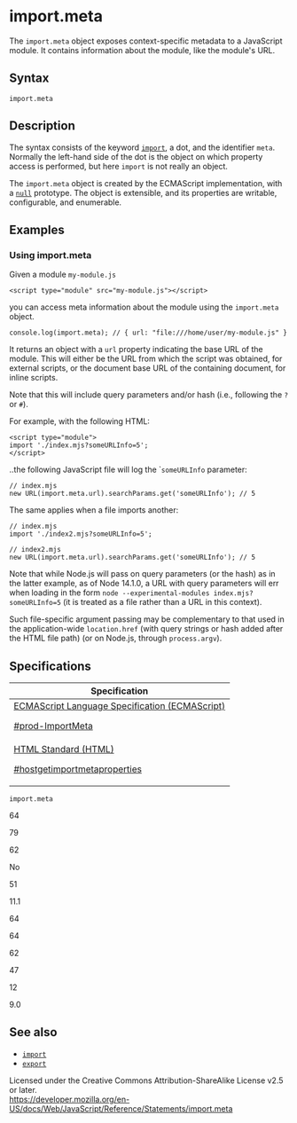 # import.meta

The `import.meta` object exposes context-specific metadata to a JavaScript module. It contains information about the module, like the module's URL.

## Syntax

    import.meta

## Description

The syntax consists of the keyword [`import`](import), a dot, and the identifier `meta`. Normally the left-hand side of the dot is the object on which property access is performed, but here `import` is not really an object.

The `import.meta` object is created by the ECMAScript implementation, with a [`null`](../global_objects/null) prototype. The object is extensible, and its properties are writable, configurable, and enumerable.

## Examples

### Using import.meta

Given a module `my-module.js`

    <script type="module" src="my-module.js"></script>

you can access meta information about the module using the `import.meta` object.

    console.log(import.meta); // { url: "file:///home/user/my-module.js" }

It returns an object with a `url` property indicating the base URL of the module. This will either be the URL from which the script was obtained, for external scripts, or the document base URL of the containing document, for inline scripts.

Note that this will include query parameters and/or hash (i.e., following the `?` or `#`).

For example, with the following HTML:

    <script type="module">
    import './index.mjs?someURLInfo=5';
    </script>

..the following JavaScript file will log the \``someURLInfo` parameter:

    // index.mjs
    new URL(import.meta.url).searchParams.get('someURLInfo'); // 5

The same applies when a file imports another:

    // index.mjs
    import './index2.mjs?someURLInfo=5';

    // index2.mjs
    new URL(import.meta.url).searchParams.get('someURLInfo'); // 5

Note that while Node.js will pass on query parameters (or the hash) as in the latter example, as of Node 14.1.0, a URL with query parameters will err when loading in the form `node --experimental-modules index.mjs?someURLInfo=5` (it is treated as a file rather than a URL in this context).

Such file-specific argument passing may be complementary to that used in the application-wide `location.href` (with query strings or hash added after the HTML file path) (or on Node.js, through `process.argv`).

## Specifications

<table><thead><tr class="header"><th>Specification</th></tr></thead><tbody><tr class="odd"><td><a href="https://tc39.es/ecma262/#prod-ImportMeta">ECMAScript Language Specification (ECMAScript) 
<br/>

<span class="small">#prod-ImportMeta</span></a></td></tr><tr class="even"><td><a href="https://html.spec.whatwg.org/multipage/webappapis.html#hostgetimportmetaproperties">HTML Standard (HTML)
<br/>

<span class="small">#hostgetimportmetaproperties</span></a></td></tr></tbody></table>

`import.meta`

64

79

62

No

51

11.1

64

64

62

47

12

9.0

## See also

-   [`import`](import)
-   [`export`](export)

 
Licensed under the Creative Commons Attribution-ShareAlike License v2.5 or later.  
<a href="https://developer.mozilla.org/en-US/docs/Web/JavaScript/Reference/Statements/import.meta" class="_attribution-link">https://developer.mozilla.org/en-US/docs/Web/JavaScript/Reference/Statements/import.meta</a>

